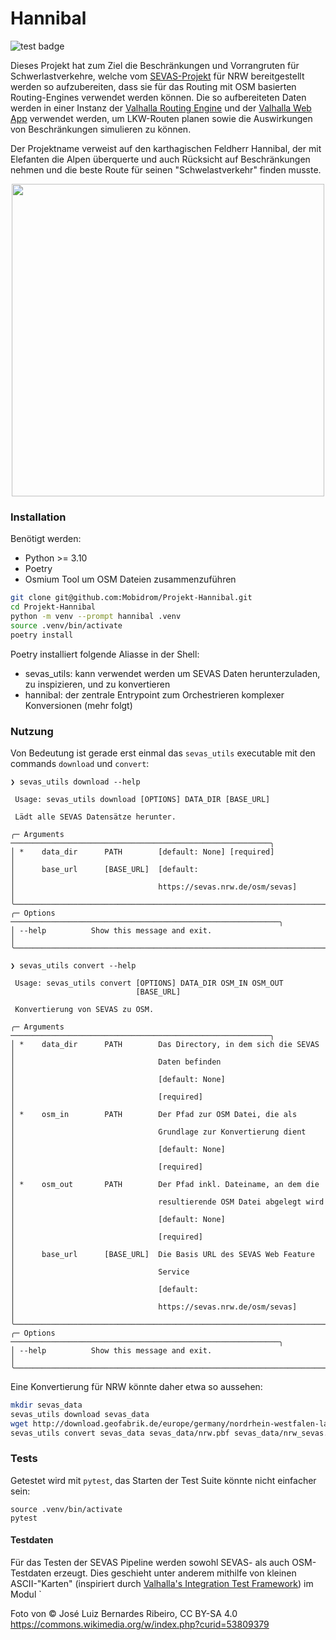 # Hannibal

![test badge](https://github.com/Mobidrom/Projekt-Hannibal/actions/workflows/tests.yml/badge.svg)

Dieses Projekt hat zum Ziel die Beschränkungen und Vorrangruten für Schwerlastverkehre, welche vom [SEVAS-Projekt](https://sevas.nrw.de/) für NRW bereitgestellt werden so aufzubereiten, dass sie für das Routing mit OSM basierten Routing-Engines verwendet werden können. Die so aufbereiteten Daten werden in einer Instanz der [Valhalla Routing Engine](https://github.com/valhalla/valhalla/) und der [Valhalla Web App](https://github.com/gis-ops/valhalla-app) verwendet werden, um LKW-Routen planen sowie die Auswirkungen von Beschränkungen simulieren zu können.

Der Projektname verweist auf den karthagischen Feldherr Hannibal, der mit Elefanten die Alpen überquerte und auch Rücksicht auf Beschränkungen nehmen und die beste Route für seinen "Schwelastverkehr" finden musste.

<p align="center">
<img src="https://github.com/Mobidrom/Projekt-Hannibal/assets/30908795/3e0e05fd-9ec0-403f-8a03-a6af84364d4d" width="500"/>
</p>

### Installation

Benötigt werden:

- Python >= 3.10
- Poetry
- Osmium Tool um OSM Dateien zusammenzuführen

```bash
git clone git@github.com:Mobidrom/Projekt-Hannibal.git
cd Projekt-Hannibal
python -m venv --prompt hannibal .venv
source .venv/bin/activate
poetry install
```

Poetry installiert folgende Aliasse in der Shell:

- sevas_utils: kann verwendet werden um SEVAS Daten herunterzuladen, zu inspizieren, und zu konvertieren
- hannibal: der zentrale Entrypoint zum Orchestrieren komplexer Konversionen (mehr folgt)

### Nutzung

Von Bedeutung ist gerade erst einmal das `sevas_utils` executable mit den commands `download` und `convert`:

```
❯ sevas_utils download --help

 Usage: sevas_utils download [OPTIONS] DATA_DIR [BASE_URL]

 Lädt alle SEVAS Datensätze herunter.

╭─ Arguments ──────────────────────────────────────────────────────────╮
│ *    data_dir      PATH        [default: None] [required]            │
│      base_url      [BASE_URL]  [default:                             │
│                                https://sevas.nrw.de/osm/sevas]       │
╰──────────────────────────────────────────────────────────────────────╯
╭─ Options ────────────────────────────────────────────────────────────╮
│ --help          Show this message and exit.                          │
╰──────────────────────────────────────────────────────────────────────╯
```

```
❯ sevas_utils convert --help

 Usage: sevas_utils convert [OPTIONS] DATA_DIR OSM_IN OSM_OUT
                            [BASE_URL]

 Konvertierung von SEVAS zu OSM.

╭─ Arguments ──────────────────────────────────────────────────────────╮
│ *    data_dir      PATH        Das Directory, in dem sich die SEVAS  │
│                                Daten befinden                        │
│                                [default: None]                       │
│                                [required]                            │
│ *    osm_in        PATH        Der Pfad zur OSM Datei, die als       │
│                                Grundlage zur Konvertierung dient     │
│                                [default: None]                       │
│                                [required]                            │
│ *    osm_out       PATH        Der Pfad inkl. Dateiname, an dem die  │
│                                resultierende OSM Datei abgelegt wird │
│                                [default: None]                       │
│                                [required]                            │
│      base_url      [BASE_URL]  Die Basis URL des SEVAS Web Feature   │
│                                Service                               │
│                                [default:                             │
│                                https://sevas.nrw.de/osm/sevas]       │
╰──────────────────────────────────────────────────────────────────────╯
╭─ Options ────────────────────────────────────────────────────────────╮
│ --help          Show this message and exit.                          │
╰──────────────────────────────────────────────────────────────────────╯

```

Eine Konvertierung für NRW könnte daher etwa so aussehen:

```bash
mkdir sevas_data
sevas_utils download sevas_data
wget http://download.geofabrik.de/europe/germany/nordrhein-westfalen-latest.osm.pbf -O sevas_data/nrw.pbf
sevas_utils convert sevas_data sevas_data/nrw.pbf sevas_data/nrw_sevas.pbf
```

### Tests

Getestet wird mit `pytest`, das Starten der Test Suite könnte nicht einfacher sein:

```
source .venv/bin/activate
pytest
```

#### Testdaten

Für das Testen der SEVAS Pipeline werden sowohl SEVAS- als auch OSM-Testdaten erzeugt.
Dies geschieht unter anderem mithilfe von kleinen ASCII-"Karten" (inspiriert durch
[Valhalla's Integration Test Framework](https://github.com/valhalla/valhalla/blob/master/test/gurka/README.md)) im Modul `

Foto von © José Luiz Bernardes Ribeiro, CC BY-SA 4.0  
https://commons.wikimedia.org/w/index.php?curid=53809379
